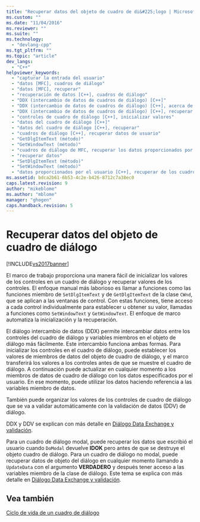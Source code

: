 ```yaml
---
title: "Recuperar datos del objeto de cuadro de di&#225;logo | Microsoft Docs"
ms.custom: ""
ms.date: "11/04/2016"
ms.reviewer: ""
ms.suite: ""
ms.technology: 
  - "devlang-cpp"
ms.tgt_pltfrm: ""
ms.topic: "article"
dev_langs: 
  - "C++"
helpviewer_keywords: 
  - "capturar la entrada del usuario"
  - "datos [MFC], cuadros de diálogo"
  - "datos [MFC], recuperar"
  - "recuperación de datos [C++], cuadros de diálogo"
  - "DDX (intercambio de datos de cuadros de diálogo) [C++]"
  - "DDX (intercambio de datos de cuadros de diálogo) [C++], acerca de DDX"
  - "DDX (intercambio de datos de cuadros de diálogo) [C++], recuperar datos del objeto de cuadro de diálogo"
  - "controles de cuadro de diálogo [C++], inicializar valores"
  - "datos del cuadro de diálogo [C++]"
  - "datos del cuadro de diálogo [C++], recuperar"
  - "cuadros de diálogo [C++], recuperar datos de usuario"
  - "GetDlgItemText (método)"
  - "GetWindowText (método)"
  - "cuadros de diálogo de MFC, recuperar los datos proporcionados por el usuario"
  - "recuperar datos"
  - "SetDlgItemText (método)"
  - "SetWindowText (método)"
  - "datos proporcionados por el usuario [C++], recuperar de los cuadros de diálogo de MFC"
ms.assetid: bdca2b61-6b53-4c2e-b426-8712c7a38ec0
caps.latest.revision: 9
author: "mikeblome"
ms.author: "mblome"
manager: "ghogen"
caps.handback.revision: 5
---
```

# Recuperar datos del objeto de cuadro de di&#225;logo
[!INCLUDE[vs2017banner](../assembler/inline/includes/vs2017banner.md)]

El marco de trabajo proporciona una manera fácil de inicializar los valores de los controles en un cuadro de diálogo y recuperar valores de los controles.  El enfoque manual más laborioso es llamar a funciones como las funciones miembro de `SetDlgItemText` y de `GetDlgItemText` de la clase `CWnd`, que se aplican a las ventanas de control.  Con estas funciones, tiene acceso a cada control individualmente para establecer u obtener su valor, llamadas a funciones como `SetWindowText` y `GetWindowText`.  El enfoque de marco automatiza la inicialización y la recuperación.  
  
 El diálogo intercambio de datos \(DDX\) permite intercambiar datos entre los controles del cuadro de diálogo y variables miembros en el objeto de diálogo más fácilmente.  Este intercambio funciona ambas formas.  Para inicializar los controles en el cuadro de diálogo, puede establecer los valores de miembros de datos del objeto de cuadro de diálogo, y el marco transferirá los valores a los controles antes de que se muestre el cuadro de diálogo.  A continuación puede actualizar en cualquier momento a los miembros de datos de cuadro de diálogo con los datos especificados por el usuario.  En ese momento, puede utilizar los datos haciendo referencia a las variables miembro de datos.  
  
 También puede organizar los valores de los controles de cuadro de diálogo que se va a validar automáticamente con la validación de datos \(DDV\) de diálogo.  
  
 DDX y DDV se explican con más detalle en [Diálogo Data Exchange y validación](../mfc/dialog-data-exchange-and-validation.md).  
  
 Para un cuadro de diálogo modal, puede recuperar los datos que escribió el usuario cuando `DoModal` devuelve **IDOK** pero antes de que se destruye el objeto cuadro de diálogo.  Para un cuadro de diálogo no modal, puede recuperar datos de objeto del diálogo en cualquier momento llamando a `UpdateData` con el argumento **VERDADERO** y después tener acceso a las variables miembro de la clase de diálogo.  Este tema se explica con más detalle en [Diálogo Data Exchange y validación](../mfc/dialog-data-exchange-and-validation.md).  
  
## Vea también  
 [Ciclo de vida de un cuadro de diálogo](../mfc/life-cycle-of-a-dialog-box.md)